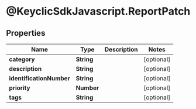 # @KeyclicSdkJavascript.ReportPatch

## Properties
Name | Type | Description | Notes
------------ | ------------- | ------------- | -------------
**category** | **String** |  | [optional] 
**description** | **String** |  | [optional] 
**identificationNumber** | **String** |  | [optional] 
**priority** | **Number** |  | [optional] 
**tags** | **String** |  | [optional] 


